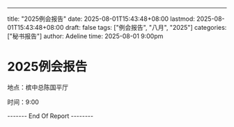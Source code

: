 ---
title: "2025例会报告"
date: 2025-08-01T15:43:48+08:00
lastmod: 2025-08-01T15:43:48+08:00
draft: false
tags: ["例会报告", "八月", "2025"]
categories: ["秘书报告"]
author: Adeline
time: 2025-08-01 9:00pm


# 2025例会报告
地点：槟中总陈国平厅

时间：9:00

------- End Of Report --------
